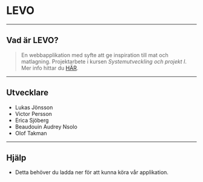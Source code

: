 # LEVO
---

## Vad är LEVO?

>En webbapplikation med syfte att ge inspiration till mat och matlagning. Projektarbete i kursen *Systemutveckling och projekt I*. Mer info hittar du [HÄR](https://docs.google.com/presentation/d/1X_K6_ITrRrIUHdBpHvJVOe0FDB0DabjmPckYjUlQCns/edit?usp=sharing). 
---

## Utvecklare

- Lukas Jönsson
- Victor Persson
- Erica Sjöberg
- Beaudouin Audrey Nsolo
- Olof Takman
---

## Hjälp

- Detta behöver du ladda ner för att kunna köra vår applikation.

